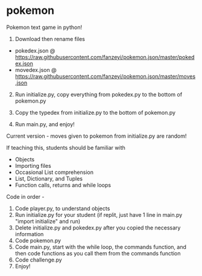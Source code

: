 # pokemon

Pokemon text game in python!

1. Download then rename files

- pokedex.json @ https://raw.githubusercontent.com/fanzeyi/pokemon.json/master/pokedex.json
- movedex.json @ https://raw.githubusercontent.com/fanzeyi/pokemon.json/master/moves.json

2. Run initialize.py, copy everything from pokedex.py to the bottom of pokemon.py
3. Copy the typedex from initialize.py to the bottom of pokemon.py

4. Run main.py, and enjoy!

Current version - moves given to pokemon from initialize.py are random!

If teaching this, students should be familiar with

- Objects
- Importing files
- Occasional List comprehension
- List, Dictionary, and Tuples
- Function calls, returns and while loops

Code in order -

1. Code player.py, to understand objects
2. Run initialize.py for your student (if replit, just have 1 line in main.py "import initialize" and run)
3. Delete initialize.py and pokedex.py after you copied the necessary information
4. Code pokemon.py
5. Code main.py, start with the while loop, the commands function, and then code functions as you call them from the commands function
6. Code challenge.py
7. Enjoy!
